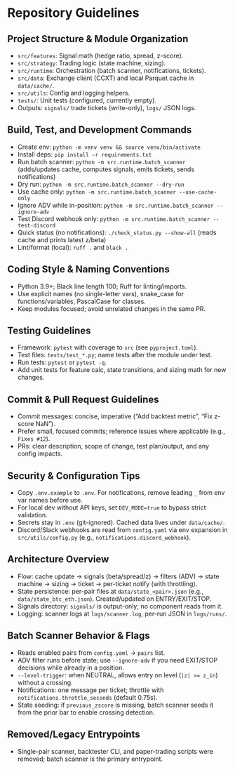 # Repository Guidelines

## Project Structure & Module Organization
- `src/features`: Signal math (hedge ratio, spread, z-score).
- `src/strategy`: Trading logic (state machine, sizing).
- `src/runtime`: Orchestration (batch scanner, notifications, tickets).
- `src/data`: Exchange client (CCXT) and local Parquet cache in `data/cache/`.
- `src/utils`: Config and logging helpers.
- `tests/`: Unit tests (configured, currently empty).
- Outputs: `signals/` trade tickets (write-only), `logs/` JSON logs.

## Build, Test, and Development Commands
- Create env: `python -m venv venv && source venv/bin/activate`
- Install deps: `pip install -r requirements.txt`
- Run batch scanner: `python -m src.runtime.batch_scanner` (adds/updates cache, computes signals, emits tickets, sends notifications)
- Dry run: `python -m src.runtime.batch_scanner --dry-run`
- Use cache only: `python -m src.runtime.batch_scanner --use-cache-only`
- Ignore ADV while in-position: `python -m src.runtime.batch_scanner --ignore-adv`
- Test Discord webhook only: `python -m src.runtime.batch_scanner --test-discord`
- Quick status (no notifications): `./check_status.py --show-all` (reads cache and prints latest z/beta)
- Lint/format (local): `ruff .` and `black .`

## Coding Style & Naming Conventions
- Python 3.9+; Black line length 100; Ruff for linting/imports.
- Use explicit names (no single-letter vars), snake_case for functions/variables, PascalCase for classes.
- Keep modules focused; avoid unrelated changes in the same PR.

## Testing Guidelines
- Framework: `pytest` with coverage to `src` (see `pyproject.toml`).
- Test files: `tests/test_*.py`; name tests after the module under test.
- Run tests: `pytest` or `pytest -q`.
- Add unit tests for feature calc, state transitions, and sizing math for new changes.

## Commit & Pull Request Guidelines
- Commit messages: concise, imperative (“Add backtest metric”, “Fix z-score NaN”).
- Prefer small, focused commits; reference issues where applicable (e.g., `Fixes #12`).
- PRs: clear description, scope of change, test plan/output, and any config impacts.

## Security & Configuration Tips
- Copy `.env.example` to `.env`. For notifications, remove leading `_` from env var names before use.
- For local dev without API keys, set `DEV_MODE=true` to bypass strict validation.
- Secrets stay in `.env` (git-ignored). Cached data lives under `data/cache/`.
 - Discord/Slack webhooks are read from `config.yaml` via env expansion in `src/utils/config.py` (e.g., `notifications.discord_webhook`).

## Architecture Overview
- Flow: cache update → signals (beta/spread/z) → filters (ADV) → state machine → sizing → ticket → per-ticket notify (with throttling).
- State persistence: per-pair files at `data/state_<pair>.json` (e.g., `data/state_btc_eth.json`). Created/updated on ENTRY/EXIT/STOP.
- Signals directory: `signals/` is output-only; no component reads from it.
- Logging: scanner logs at `logs/scanner.log`, per-run JSON in `logs/runs/`.

## Batch Scanner Behavior & Flags
- Reads enabled pairs from `config.yaml` → `pairs` list.
- ADV filter runs before state; use `--ignore-adv` if you need EXIT/STOP decisions while already in a position.
- `--level-trigger`: when NEUTRAL, allows entry on level (`|z| >= z_in`) without a crossing.
- Notifications: one message per ticket; throttle with `notifications.throttle_seconds` (default 0.75s).
- State seeding: if `previous_zscore` is missing, batch scanner seeds it from the prior bar to enable crossing detection.

## Removed/Legacy Entrypoints
- Single-pair scanner, backtester CLI, and paper-trading scripts were removed; batch scanner is the primary entrypoint.
